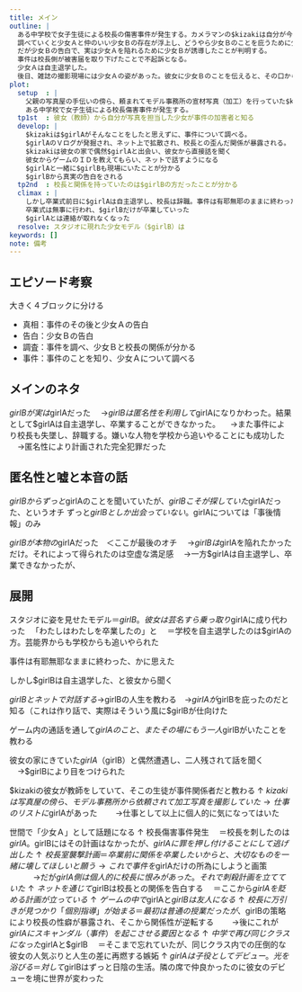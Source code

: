 ```yaml
---
title: メイン
outline: |
  ある中学校で女子生徒による校長の傷害事件が発生する。カメラマンの$kizakiは自分が今度撮影するモデルの女性がその少女Ａだと知り、彼女について調査を行う。
  調べていくと少女Ａと仲のいい少女Ｂの存在が浮上し、どうやら少女Ｂのことを庇うために少女Ａが罪を被ったらしいとなる。
  だが少女Ｂの告白で、実は少女Ａを陥れるために少女Ｂが誘導したことが判明する。
  事件は校長側が被害届を取り下げたことで不起訴となる。
  少女Ａは自主退学した。
  後日、雑誌の撮影現場には少女Ａの姿があった。彼女に少女Ｂのことを伝えると、その口から出てきたのは意外な事実だった。
plot:
  setup  : |
    父親の写真屋の手伝いの傍ら、頼まれてモデル事務所の宣材写真（加工）を行っていた$kizaki。
    ある中学校で女子生徒による校長傷害事件が発生する。
  tp1st  : 彼女（教師）から自分が写真を担当した少女が事件の加害者と知る
  develop: |
    $kizakiは$girlAがそんなことをしたと思えずに、事件について調べる。
    $girlAのＶログが発掘され、ネット上で拡散され、校長との歪んだ関係が暴露される。
    $kizakiは彼女の家で偶然$girlAと出会い、彼女から直接話を聞く
    彼女からゲームのＩＤを教えてもらい、ネットで話すようになる
    $girlAと一緒に$girlBも現場にいたことが分かる
    $girlBから真実の告白をされる
  tp2nd  : 校長と関係を持っていたのは$girlBの方だったことが分かる
  climax : |
    しかし卒業式前日に$girlAは自主退学し、校長は辞職。事件は有耶無耶のままに終わった
    卒業式は無事に行われ、$girlBだけが卒業していった
    $girlAとは連絡が取れなくなった
  resolve: スタジオに現れた少女モデル（$girlB）は
keywords: []
note: 備考
---
```


## エピソード考察

大きく４ブロックに分ける

* 真相：事件のその後と少女Ａの告白
* 告白：少女Ｂの告白
* 調査：事件を調べ、少女Ｂと校長の関係が分かる
* 事件：事件のことを知り、少女Ａについて調べる

## メインのネタ

$girlBが実は$girlAだった
　→$girlBは匿名性を利用して$girlAになりかわった。結果として$girlAは自主退学し、卒業することができなかった。
　→また事件により校長も失墜し、辞職する。嫌いな人物を学校から追いやることにも成功した
　→匿名性により計画された完全犯罪だった

## 匿名性と嘘と本音の話

$girlBからずっと$girlAのことを聞いていたが、$girlBこそが探していた$girlAだった、というオチ
ずっと$girlBとしか出会っていない。$girlAについては「事後情報」のみ

$girlBが本物の$girlAだった　＜ここが最後のオチ
　→$girlBは$girlAを陥れたかっただけ。それによって得られたのは空虚な満足感
　→一方$girlAは自主退学し、卒業できなかったが、

## 展開

スタジオに姿を見せたモデル＝$girlB。彼女は芸名すら乗っ取り$girlAに成り代わった
　「わたしはわたしを卒業したの」と
　＝学校を自主退学したのは$girlAの方。芸能界からも学校からも追いやられた

事件は有耶無耶なままに終わった、かに思えた

しかし$girlBは自主退学した、と彼女から聞く

$girlBとネットで対話する
　→$girlBの人生を教わる　→$girlAが$girlBを庇ったのだと知る（これは作り話で、実際はそういう風に$girlBが仕向けた

ゲーム内の通話を通して$girlAのこと、またその場にもう一人$girlBがいたことを教わる

彼女の家にきていた$girlA（$girlB）と偶然遭遇し、二人残されて話を聞く
　→$girlBにより目をつけられた

$kizakiの彼女が教師をしていて、そこの生徒が事件関係者だと教わる
↑
$kizakiは写真屋の傍ら、モデル事務所から依頼されて加工写真を撮影していた
　→仕事のリストに$girlAがあった
　　→仕事として以上に個人的に気になってはいた

世間で「少女Ａ」として話題になる
↑
校長傷害事件発生
　＝校長を刺したのは$girlA。$girlBにはその計画はなかったが、$girlAに罪を押し付けることにして逃げ出した
↑
校長室襲撃計画
　＝卒業前に関係を卒業したいからと、大切なものを一緒に壊してほしいと願う
　　→これで事件を$girlAだけの所為にしようと画策
　　　→だが$girlA側は個人的に校長に恨みがあった。それで刺殺計画を立てていた
↑
ネットを通じて$girlBは校長との関係を告白する
　＝ここから$girlAを貶める計画が立っている
↑
ゲームの中で$girlAと$girlBは友人になる
↑
校長に万引きが見つかり「個別指導」が始まる
　＝最初は普通の授業だったが、$girlBの策略により校長の性癖が暴露され、そこから関係性が逆転する
　　→後にこれが$girlAにスキャンダル（事件）を起こさせる要因となる
↑
中学で再び同じクラスになった$girlAと$girlB
　＝そこまで忘れていたが、同じクラス内での圧倒的な彼女の人気ぶりと人生の差に再燃する嫉妬
↑
$girlAは子役としてデビュー。光を浴びる
　＝対して$girlBはずっと日陰の生活。隣の席で仲良かったのに彼女のデビューを境に世界が変わった

